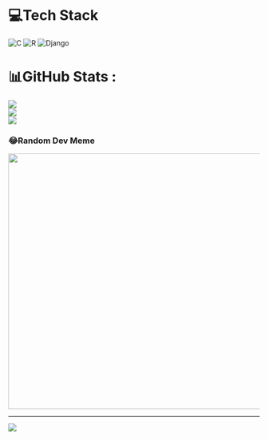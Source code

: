 
# 💻Tech Stack
![C](https://img.shields.io/badge/c-%2300599C.svg?style=for-the-badge&logo=c&logoColor=white) ![R](https://img.shields.io/badge/r-%23276DC3.svg?style=for-the-badge&logo=r&logoColor=white) ![Django](https://img.shields.io/badge/django-%23092E20.svg?style=for-the-badge&logo=django&logoColor=white)
# 📊GitHub Stats :
![](https://github-readme-stats.vercel.app/api?username=Ro404&theme=radical&hide_border=false&include_all_commits=true&count_private=true)<br/>
![](https://github-readme-streak-stats.herokuapp.com/?user=Ro404&theme=radical&hide_border=false)<br/>
![](https://github-readme-stats.vercel.app/api/top-langs/?username=Ro404&theme=radical&hide_border=false&include_all_commits=true&count_private=true&layout=compact)

### 😂Random Dev Meme
<img src="https://random-memer.herokuapp.com/" width="512px"/>

---
[![](https://visitcount.itsvg.in/api?id=Ro404&icon=0&color=0)](https://visitcount.itsvg.in)

